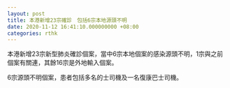 ```yaml
---
layout: post
title: 本港新增23宗確診　包括6宗本地源頭不明
date: 2020-11-12 16:41:10.000000000 +08:00
categories: rthk
---
```


本港新增23宗新型肺炎確診個案，當中6宗本地個案的感染源頭不明，1宗與之前個案有關連，其餘16宗是外地輸入個案。

6宗源頭不明個案，患者包括多名的士司機及一名復康巴士司機。
